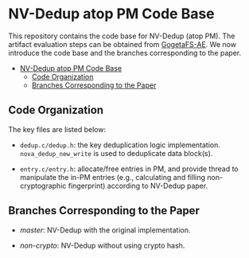 # NV-Dedup atop PM Code Base

This repository contains the code base for NV-Dedup (atop PM). The artifact evaluation steps can be obtained from [GogetaFS-AE](https://github.com/GogetaFS/GogetaFS-AE). We now introduce the code base and the branches corresponding to the paper.

- [NV-Dedup atop PM Code Base](#nv-dedup-atop-pm-code-base)
  - [Code Organization](#code-organization)
  - [Branches Corresponding to the Paper](#branches-corresponding-to-the-paper)


## Code Organization

The key files are listed below:

- `dedup.c/dedup.h`: the key deduplication logic implementation. `nova_dedup_new_write` is used to deduplicate data block(s).

- `entry.c/entry.h`: allocate/free entries in PM, and provide thread to manipulate the in-PM entries (e.g., calculating and filling non-cryptographic fingerprint) according to NV-Dedup paper.

## Branches Corresponding to the Paper

- *master*: NV-Dedup with the original implementation.

- *non-crypto*: NV-Dedup without using crypto hash.